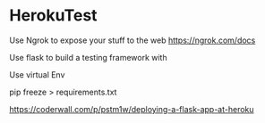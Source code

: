 # HerokuTest


Use Ngrok to expose your stuff to the web
https://ngrok.com/docs

Use flask to build a testing framework with

Use virtual Env

pip freeze > requirements.txt


https://coderwall.com/p/pstm1w/deploying-a-flask-app-at-heroku
